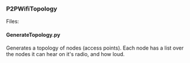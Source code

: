 ### P2PWifiTopology

Files:
#### GenerateTopology.py
Generates a topology of nodes (access points). Each node has a list over the nodes it can hear on it's radio, and how loud. 



